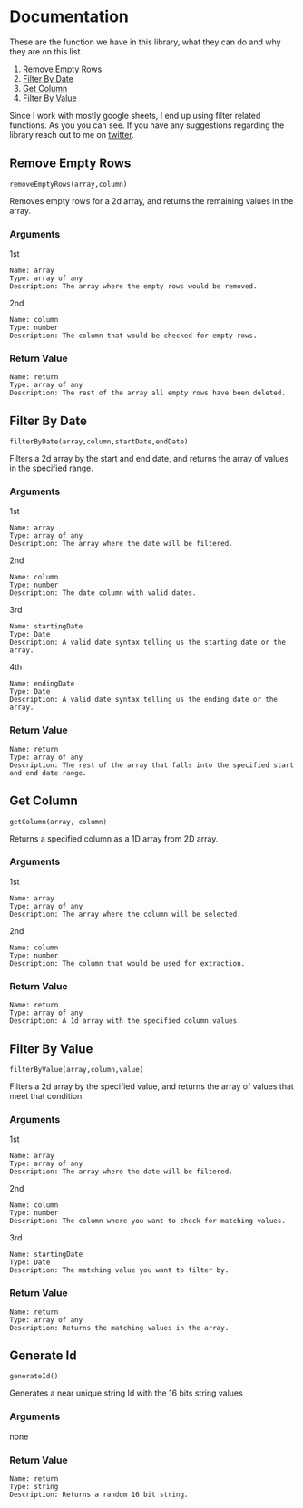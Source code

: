 # Documentation

These are the function we have in this library, what they can do and why they are on this list.

1. [Remove Empty Rows](#remove-empty-rows)
2. [Filter By Date](#filter-by-date)
3. [Get Column](#get-column)
4. [Filter By Value](#filter-by-value)

Since I work with mostly google sheets, I end up using filter related functions. As you you can see. If you have any suggestions regarding the library reach out to me on [twitter](https://twitter.com/Hemephelus1).


## Remove Empty Rows

`removeEmptyRows(array,column)`

Removes empty rows for a 2d array, and returns the remaining values in the array.

 ### Arguments
1st

    Name: array
    Type: array of any 
    Description: The array where the empty rows would be removed.
2nd

    Name: column
    Type: number
    Description: The column that would be checked for empty rows.

### Return Value
    Name: return
    Type: array of any
    Description: The rest of the array all empty rows have been deleted.

## Filter By Date

`filterByDate(array,column,startDate,endDate)`


Filters a 2d array by the start and end date, and returns the array of values in the specified range.

 ### Arguments
1st

    Name: array
    Type: array of any 
    Description: The array where the date will be filtered.
2nd

    Name: column
    Type: number
    Description: The date column with valid dates.
3rd

    Name: startingDate
    Type: Date
    Description: A valid date syntax telling us the starting date or the array.
4th

    Name: endingDate
    Type: Date
    Description: A valid date syntax telling us the ending date or the array.


### Return Value
    Name: return
    Type: array of any
    Description: The rest of the array that falls into the specified start and end date range.
## Get Column

`getColumn(array, column)`


Returns a specified column as a 1D array from 2D array.

 ### Arguments
1st

    Name: array
    Type: array of any 
    Description: The array where the column will be selected.
2nd

    Name: column
    Type: number
    Description: The column that would be used for extraction.
### Return Value
    Name: return
    Type: array of any
    Description: A 1d array with the specified column values.
## Filter By Value

`filterByValue(array,column,value)`


Filters a 2d array by the specified value, and returns the array of values that meet that condition.

 ### Arguments
1st

    Name: array
    Type: array of any 
    Description: The array where the date will be filtered.
2nd

    Name: column
    Type: number
    Description: The column where you want to check for matching values.
3rd

    Name: startingDate
    Type: Date
    Description: The matching value you want to filter by.




### Return Value
    Name: return
    Type: array of any
    Description: Returns the matching values in the array.

## Generate Id

`generateId()`


Generates a near unique string Id with the 16 bits string values

 ### Arguments
none


### Return Value
    Name: return
    Type: string
    Description: Returns a random 16 bit string.
